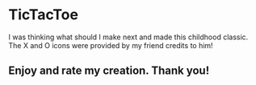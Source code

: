 # TicTacToe

I was thinking what should I make next and made this childhood classic. The X and O icons were provided by my friend credits to him!

## Enjoy and rate my creation. Thank you!
